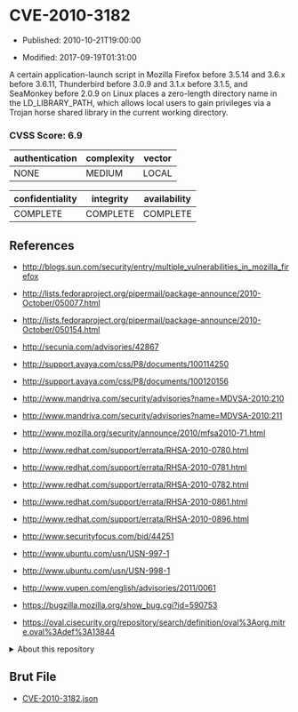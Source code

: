# CVE-2010-3182

- Published: 2010-10-21T19:00:00

- Modified: 2017-09-19T01:31:00

A certain application-launch script in Mozilla Firefox before 3.5.14 and 3.6.x before 3.6.11, Thunderbird before 3.0.9 and 3.1.x before 3.1.5, and SeaMonkey before 2.0.9 on Linux places a zero-length directory name in the LD_LIBRARY_PATH, which allows local users to gain privileges via a Trojan horse shared library in the current working directory.

### CVSS Score: **6.9**

| authentication | complexity | vector |
| --- | --- | --- |
| NONE | MEDIUM | LOCAL |

| confidentiality | integrity | availability |
| --- | --- | --- |
| COMPLETE | COMPLETE | COMPLETE |

## References

* http://blogs.sun.com/security/entry/multiple_vulnerabilities_in_mozilla_firefox

* http://lists.fedoraproject.org/pipermail/package-announce/2010-October/050077.html

* http://lists.fedoraproject.org/pipermail/package-announce/2010-October/050154.html

* http://secunia.com/advisories/42867

* http://support.avaya.com/css/P8/documents/100114250

* http://support.avaya.com/css/P8/documents/100120156

* http://www.mandriva.com/security/advisories?name=MDVSA-2010:210

* http://www.mandriva.com/security/advisories?name=MDVSA-2010:211

* http://www.mozilla.org/security/announce/2010/mfsa2010-71.html

* http://www.redhat.com/support/errata/RHSA-2010-0780.html

* http://www.redhat.com/support/errata/RHSA-2010-0781.html

* http://www.redhat.com/support/errata/RHSA-2010-0782.html

* http://www.redhat.com/support/errata/RHSA-2010-0861.html

* http://www.redhat.com/support/errata/RHSA-2010-0896.html

* http://www.securityfocus.com/bid/44251

* http://www.ubuntu.com/usn/USN-997-1

* http://www.ubuntu.com/usn/USN-998-1

* http://www.vupen.com/english/advisories/2011/0061

* https://bugzilla.mozilla.org/show_bug.cgi?id=590753

* https://oval.cisecurity.org/repository/search/definition/oval%3Aorg.mitre.oval%3Adef%3A13844

<details>
<summary>About this repository</summary> 

  This repository is part of the project [Live Hack CVE](https://github.com/Live-Hack-CVE). Main website can be found [www.live-hack.org](https://www.live-hack.org) 
  
  Made by [Sn0wAlice](https://github.com/Sn0wAlice) for the people that care about security and need to have a feed of the latest CVEs. Hope you enjoy it, don't forget to star the repo and follow me on [Twitter](https://twitter.com/Sn0wAlice) and [Github](https://github.com/Sn0wAlice). And that is my [personnal website](https://www.alice-snow.me/)

  - [Home Page](https://github.com/Live-Hack-CVE)
  - [Framework](https://github.com/Live-Hack-CVE/cve-framework)
  - [CVE database](https://github.com/Live-Hack-CVE/full_database)
  - [Changelog](https://github.com/Live-Hack-CVE/Changelog)
</details>

## Brut File

* [CVE-2010-3182.json](https://raw.githubusercontent.com/Live-Hack-CVE/full_database/main/cves/2010/CVE-2010-3182.json)

